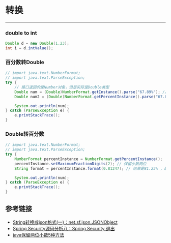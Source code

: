 # 转换
***
### double to int
```java
Double d = new Double(1.23);
int i = d.intValue();
```

### 百分数转Double
```java
// import java.text.NumberFormat;
// import java.text.ParseException;
try {
    // 接口返回的是Number对象，但是实际是Double类型
    Double num = (Double)NumberFormat.getInstance().parse("67.89%"); // 转换的结果是67.89
    Double num2 = (Double)NumberFormat.getPercentInstance().parse("67.89%"); // 转换的结果是0.6789

    System.out.println(num);
} catch (ParseException e) {
    e.printStackTrace();
}
```

### Double转百分数
```java
// import java.text.NumberFormat;
// import java.text.ParseException;
try {
    NumberFormat percentInstance = NumberFormat.getPercentInstance();
    percentInstance.setMaximumFractionDigits(2); // 保留小数两位
    String format = percentInstance.format(0.81247); // 结果是81.25% ，最后一们四舍五入了

    System.out.println(num);
} catch (ParseException e) {
    e.printStackTrace();
}
```

## 参考链接
- [String转换成json格式(一)：net.sf.json.JSONObject](https://blog.csdn.net/u011008029/article/details/51315177)
- [Spring Security源码分析八：Spring Security 退出](https://juejin.im/post/5a606e766fb9a01cad7c38fe)
- [java保留两位小数5种方法](https://blog.csdn.net/zzq900503/article/details/36898963)